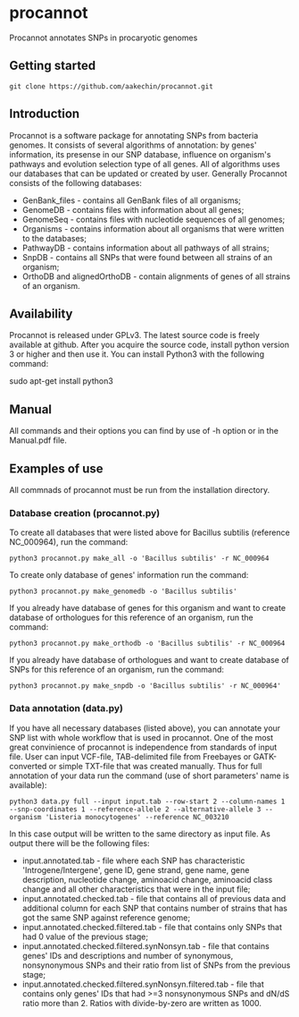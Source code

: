 # procannot

Procannot annotates SNPs in procaryotic genomes

## Getting started

```git clone https://github.com/aakechin/procannot.git```

## Introduction

Procannot is a software package for annotating SNPs from bacteria genomes. It consists of several algorithms of annotation: by genes' information, its presense in our SNP database, influence on organism's pathways and evolution selection type of all genes. All of algorithms uses our databases that can be updated or created by user. Generally Procannot consists of the following databases:
* GenBank_files - contains all GenBank files of all organisms;
* GenomeDB - contains files with information about all genes;
* GenomeSeq - contains files with nucleotide sequences of all genomes;
* Organisms - contains information about all organisms that were written to the databases;
* PathwayDB - contains information about all pathways of all strains;
* SnpDB - contains all SNPs that were found between all strains of an organism;
* OrthoDB and alignedOrthoDB - contain alignments of genes of all strains of an organism.

## Availability

Procannot is released under GPLv3. The latest source code is freely available at github. After you acquire the source code, install python version 3 or higher and then use it. You can install Python3 with the following command:

sudo apt-get install python3

## Manual

All commands and their options you can find by use of -h option or in the Manual.pdf file.

## Examples of use

All commnads of procannot must be run from the installation directory.

### Database creation (procannot.py)

To create all databases that were listed above for Bacillus subtilis (reference NC_000964), run the command:

```python3 procannot.py make_all -o 'Bacillus subtilis' -r NC_000964```

To create only database of genes' information run the command:

```python3 procannot.py make_genomedb -o 'Bacillus subtilis'```

If you already have database of genes for this organism and want to create database of orthologues for this reference of an organism, run the command:

```python3 procannot.py make_orthodb -o 'Bacillus subtilis' -r NC_000964```

If you already have database of orthologues and want to create database of SNPs for this reference of an organism, run the command:

```python3 procannot.py make_snpdb -o 'Bacillus subtilis' -r NC_000964'```

### Data annotation (data.py)

If you have all necessary databases (listed above), you can annotate your SNP list with whole workflow that is used in procannot. One of the most great convinience of procannot is independence from standards of input file. User can input VCF-file, TAB-delimited file from Freebayes or GATK-converted or simple TXT-file that was created manually. Thus for full annotation of your data run the command (use of short parameters' name is available):

```python3 data.py full --input input.tab --row-start 2 --column-names 1 --snp-coordinates 1 --reference-allele 2 --alternative-allele 3 --organism 'Listeria monocytogenes' --reference NC_003210```

In this case output will be written to the same directory as input file. As output there will be the following files:
* input.annotated.tab - file where each SNP has characteristic 'Introgene/Intergene', gene ID, gene strand, gene name, gene description, nucleotide change, aminoacid change, aminoacid class change and all other characteristics that were in the input file;
* input.annotated.checked.tab - file that contains all of previous data and additional column for each SNP that contains number of strains that has got the same SNP against reference genome;
* input.annotated.checked.filtered.tab - file that contains only SNPs that had 0 value of the previous stage;
* input.annotated.checked.filtered.synNonsyn.tab - file that contains genes' IDs and descriptions and number of synonymous, nonsynonymous SNPs and their ratio from list of SNPs from the previous stage;
* input.annotated.checked.filtered.synNonsyn.filtered.tab - file that contains only genes' IDs that had >=3 nonsynonymous SNPs and dN/dS ratio more than 2. Ratios  with divide-by-zero are written as 1000.
